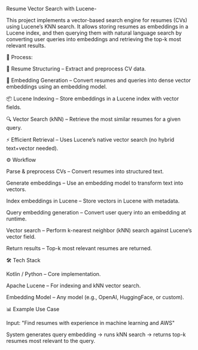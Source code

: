 Resume Vector Search with Lucene-

This project implements a vector-based search engine for resumes (CVs) using Lucene’s KNN search.
It allows storing resumes as embeddings in a Lucene index, and then querying them with natural language search by converting user queries into embeddings and retrieving the top-k most relevant results.

🚀 Process:

📄 Resume Structuring – Extract and preprocess CV data.

🧠 Embedding Generation – Convert resumes and queries into dense vector embeddings using an embedding model.

📦 Lucene Indexing – Store embeddings in a Lucene index with vector fields.

🔍 Vector Search (kNN) – Retrieve the most similar resumes for a given query.

⚡ Efficient Retrieval – Uses Lucene’s native vector search (no hybrid text+vector needed).

⚙️ Workflow

Parse & preprocess CVs – Convert resumes into structured text.

Generate embeddings – Use an embedding model to transform text into vectors.

Index embeddings in Lucene – Store vectors in Lucene with metadata.

Query embedding generation – Convert user query into an embedding at runtime.

Vector search – Perform k-nearest neighbor (kNN) search against Lucene’s vector field.

Return results – Top-k most relevant resumes are returned.

🛠️ Tech Stack

Kotlin /   Python   – Core implementation.

Apache Lucene – For indexing and kNN vector search.

Embedding Model – Any model (e.g., OpenAI, HuggingFace, or custom).

📊 Example Use Case

Input: "Find resumes with experience in machine learning and AWS"

System generates query embedding → runs kNN search → returns top-k resumes most relevant to the query.

